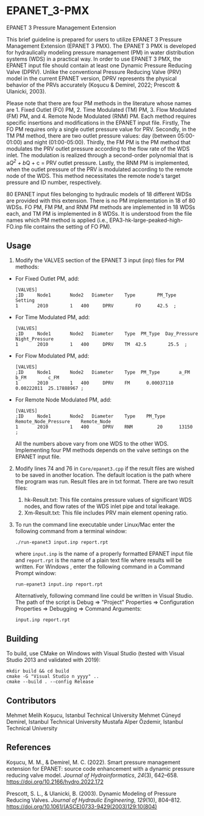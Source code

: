 # EPANET_3-PMX
EPANET 3 Pressure Management Extension

This brief guideline is prepared for users to utilize EPANET 3 Pressure Management Extension (EPANET 3 PMX). The EPANET 3 PMX is developed for hydraulically modeling pressure management (PM) in water distribution systems (WDS) in a practical way. In order to use EPANET 3 PMX, the EPANET input file should contain at least one Dynamic Pressure Reducing Valve (DPRV). Unlike the conventional Pressure Reducing Valve (PRV) model in the current EPANET version, DPRV represents the physical behavior of the PRVs accurately (Koşucu & Demirel, 2022; Prescott & Ulanicki, 2003).

Please note that there are four PM methods in the literature whose names are 1. Fixed Outlet (FO) PM, 2. Time Modulated (TM) PM, 3. Flow Modulated (FM) PM, and 4. Remote Node Modulated (RNM) PM. Each method requires specific insertions and modifications in the EPANET input file. Firstly, The FO PM requires only a single outlet pressure value for PRV. Secondly, in the TM PM method, there are two outlet pressure values: day (between 05:00-01:00) and night (01:00-05:00). Thirdly, the FM PM is the PM method that modulates the PRV outlet pressure according to the flow rate of the WDS inlet. The modulation is realized through a second-order polynomial that is a*Q<sup>2</sup> + b*Q + c = PRV outlet pressure. Lastly, the RNM PM is implemented, when the outlet pressure of the PRV is modulated according to the remote node of the WDS. This method necessitates the remote node's target pressure and ID number, respectively.

80 EPANET input files belonging to hydraulic models of 18 different WDSs are provided with this extension. There is no PM implementation in 18 of 80 WDSs. FO PM, FM PM, and RNM PM methods are implemented in 18 WDSs each, and TM PM is implemented in 8 WDSs. It is understood from the file names which PM method is applied (i.e., EPA3-hk-large-peaked-high-FO.inp file contains the setting of FO PM).

## Usage
1. Modify the VALVES section of the EPANET 3 input (inp) files for PM methods:
- For Fixed Outlet PM, add:
	```
	[VALVES]
	;ID		Node1		Node2	Diameter	Type		PM_Type		Setting
	1		2010		1	400		DPRV		FO		42.5  ;
	```

- For Time Modulated PM, add:
	```
	[VALVES]
	;ID		Node1		Node2	Diameter	Type  PM_Type  Day_Pressure  Night_Pressure
	1		2010		1	400		DPRV	TM	42.5		25.5  ;
	```
- For Flow Modulated PM, add:
	```
	[VALVES]
	;ID		Node1		Node2	Diameter	Type  PM_Type		a_FM		b_FM		c_FM
	1		2010		1	400		DPRV	FM		0.00037110	0.00222011	25.17888967 ;
	```

- For Remote Node Modulated PM, add:
	```
	[VALVES]
	;ID		Node1		Node2	Diameter	Type	PM_Type		Remote_Node_Pressure	Remote_Node
	1		2010		1	400		DPRV	RNM			20		13150  ;
	```
	All the numbers above vary from one WDS to the other WDS. Implementing four PM methods depends on the valve settings on the EPANET input file.
2. Modify lines 74 and 76 in `Core/epanet3.cpp` if the result files are wished to be saved in another location. The default location is the path where the program was run. Result files are in txt format. There are two result files:
	1. hk-Result.txt: This file contains pressure values of significant WDS nodes, and flow rates of the WDS inlet pipe and total leakage.
	2. Xm-Result.txt: This file includes PRV main element opening ratio.
3. To run the command line executable under Linux/Mac enter the following command from a terminal window:

	```
	./run-epanet3 input.inp report.rpt

	```

	where `input.inp` is the name of a properly formatted EPANET input file and 	`report.rpt` is the name of a plain text file where results will be written. For Windows , enter the following command in a Command Prompt window:

	```
	run-epanet3 input.inp report.rpt

	```
	Alternatively, following command line could be written in Visual Studio. The path of the script is Debug => "Project" Properties => Configuration Properties => Debugging => Command Arguments:


	```
	input.inp report.rpt

	```

## Building
To build, use CMake on Windows with Visual Studio (tested with Visual Studio 2013 and validated with 2019):
```
mkdir build && cd build
cmake -G "Visual Studio n yyyy" ..
cmake --build . --config Release
```
## Contributors
Mehmet Melih Koşucu,		Istanbul Technical University
Mehmet Cüneyd Demirel,	Istanbul Technical University
Mustafa Alper Özdemir,		Istanbul Technical University

## References

Koşucu, M. M., & Demirel, M. C. (2022). Smart pressure management extension for EPANET: source code enhancement with a dynamic pressure reducing valve model. _Journal of Hydroinformatics_, _24_(3), 642–658. https://doi.org/10.2166/hydro.2022.172

Prescott, S. L., & Ulanicki, B. (2003). Dynamic Modeling of Pressure Reducing Valves. _Journal of Hydraulic Engineering_, _129_(10), 804–812. https://doi.org/10.1061/(ASCE)0733-9429(2003)129:10(804)
